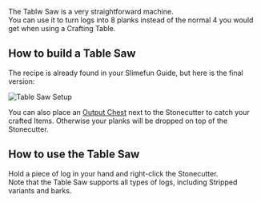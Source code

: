 The Tablw Saw is a very straightforward machine.<br>
You can use it to turn logs into 8 planks instead of the normal 4 you would get when using a Crafting Table.

## How to build a Table Saw
The recipe is already found in your Slimefun Guide, but here is the final version:

![Table Saw Setup](https://raw.githubusercontent.com/TheBusyBiscuit/Slimefun4-Wiki/master/images/multiblock-table-saw.png)

You can also place an [Output Chest](https://github.com/TheBusyBiscuit/Slimefun4/wiki/Output-Chest) next to the Stonecutter to catch your crafted Items.
Otherwise your planks will be dropped on top of the Stonecutter.

## How to use the Table Saw
Hold a piece of log in your hand and right-click the Stonecutter.<br>
Note that the Table Saw supports all types of logs, including Stripped variants and barks.
